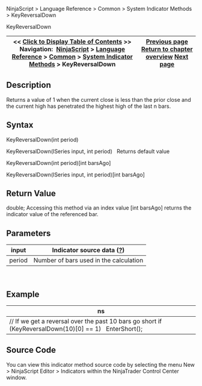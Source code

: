 ﻿
NinjaScript > Language Reference > Common > System Indicator Methods > KeyReversalDown

KeyReversalDown

| << [Click to Display Table of Contents](keyreversaldown.md) >> **Navigation:**     [NinjaScript](ninjascript.md) > [Language Reference](language_reference_wip.md) > [Common](common.md) > [System Indicator Methods](indicators.md) > KeyReversalDown | [Previous page](keltner_channel.md) [Return to chapter overview](indicators.md) [Next page](keyreversalup.md) |
| --- | --- |
## Description
Returns a value of 1 when the current close is less than the prior close and the current high has penetrated the highest high of the last n bars.

## Syntax
KeyReversalDown(int period)  

KeyReversalDown(ISeries<double> input, int period)
 
Returns default value  

KeyReversalDown(int period)[int barsAgo]  

KeyReversalDown(ISeries<double> input, int period)[int barsAgo]

## Return Value
double; Accessing this method via an index value [int barsAgo] returns the indicator value of the referenced bar.

## Parameters

| input | Indicator source data ([?](valid_input_data_for_indicator.md)) |
| --- | --- |
| period | Number of bars used in the calculation |
 
## 
## Example

| ns |
| --- |
| // If we get a reversal over the past 10 bars go short if (KeyReversalDown(10)[0] == 1)    EnterShort(); |

## Source Code
You can view this indicator method source code by selecting the menu New > NinjaScript Editor > Indicators within the NinjaTrader Control Center window.

